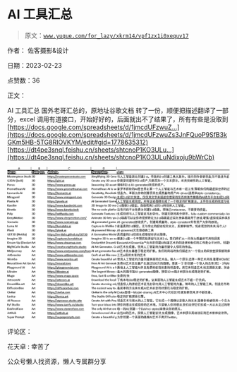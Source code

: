 # AI 工具汇总

> 原文：[`www.yuque.com/for_lazy/xkrm14/vpf1zx1i0xequv17`](https://www.yuque.com/for_lazy/xkrm14/vpf1zx1i0xequv17)



作者： 佐客摄影&设计



日期：2023-02-23



点赞数：36



正文：



AI 工具汇总 国外老哥汇总的，原地址谷歌文档 转了一份，顺便把描述翻译了一部分，excel 调用有道接口，开始好好的，后面就出不了结果了，所有有些是没取到 [https://docs.google.com/spreadsheets/d/1jmcdUFzwuZ...](https://docs.google.com/spreadsheets/d/1jmcdUFzwuZs3JnFQuoP9SfB3kGKm5HB-5TG8RIOVKYM/edit#gid=1778635312) [https://dt4pe3snql.feishu.cn/sheets/shtcnoP1KO3ULu...](https://dt4pe3snql.feishu.cn/sheets/shtcnoP1KO3ULuNdixoju9bWrCb)



![](img/87ca2651ccc9635b09fdfd0dce2eedbe.png)  

评论区：



花天卓 : 幸苦了



公众号懒人找资源，懒人专属群分享

